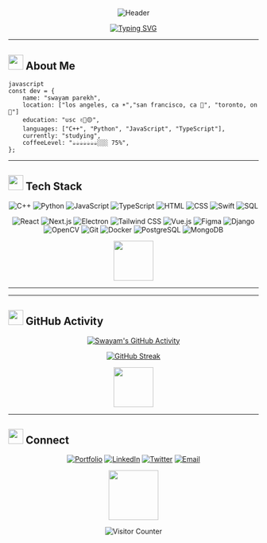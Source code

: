 # 

<div align="center">

![Header](https://drive.google.com/uc?export=view&id=1m3UNRVwrPOWkIdHK7A02xjAnGpFqc55-)

[![Typing SVG](https://readme-typing-svg.demolab.com?font=Sora&size=30&duration=2000&pause=600&color=6391C9&center=true&vCenter=true&width=600&height=50&lines=Welcome+👋;Bienvenue+👋;Bienvenido+👋;欢迎+👋;स्वागत+है+👋;أهلاً+وسهلاً+👋;Добро+пожаловать+👋;ようこそ+👋;Willkommen+👋)]()


</div>

---

## <img src="https://media.giphy.com/media/WFZvB7VIXBgiz3oDXE/giphy.gif" width="30"> About Me


```
javascript
const dev = {
    name: "swayam parekh",
    location: ["los angeles, ca ☀️","san francisco, ca 🌉", "toronto, on 🍁"]
    education: "usc ✌️🔴🟡", 
    languages: ["C++", "Python", "JavaScript", "TypeScript"],
    currently: "studying",
    coffeeLevel: "☕️☕️☕️☕️☕️☕️☕️░░░ 75%",
};
```

---

## <img src="https://media.giphy.com/media/WUlplcMpOCEmTGBtBW/giphy.gif" width="30"> Tech Stack

<div align="center">

![C++](https://img.shields.io/badge/C++-121B27?style=for-the-badge&logo=c%2B%2B&logoColor=%230AA9DC)
![Python](https://img.shields.io/badge/Python-121B27?style=for-the-badge&logo=python&logoColor=%23E079CE)
![JavaScript](https://img.shields.io/badge/JavaScript-121B27?style=for-the-badge&logo=javascript&logoColor=%23535494)
![TypeScript](https://img.shields.io/badge/TypeScript-121B27?style=for-the-badge&logo=typescript&logoColor=%230AA9DC)
![HTML](https://img.shields.io/badge/HTML-121B27?style=for-the-badge&logo=html5&logoColor=%23E079CE)
![CSS](https://img.shields.io/badge/-CSS-121B27?style=for-the-badge&logo=css3&logoColor=%23535494)
![Swift](https://img.shields.io/badge/Swift-121B27?style=for-the-badge&logo=swift&logoColor=%230AA9DC)
![SQL](https://img.shields.io/badge/SQL-121B27?style=for-the-badge&logo=mysql&logoColor=%23E079CE)

![React](https://img.shields.io/badge/React-121B27?style=for-the-badge&logo=react&logoColor=%23535494)
![Next.js](https://img.shields.io/badge/Next.js-121B27?style=for-the-badge&logo=next.js&logoColor=%230AA9DC)
![Electron](https://img.shields.io/badge/Electron-121B27?style=for-the-badge&logo=electron&logoColor=%23E079CE)
![Tailwind CSS](https://img.shields.io/badge/Tailwind_CSS-121B27?style=for-the-badge&logo=tailwind-css&logoColor=%23535494)
![Vue.js](https://img.shields.io/badge/Vue.js-121B27?style=for-the-badge&logo=vue.js&logoColor=%230AA9DC)
![Figma](https://img.shields.io/badge/Figma-121B27?style=for-the-badge&logo=figma&logoColor=%23E079CE)
![Django](https://img.shields.io/badge/Django-121B27?style=for-the-badge&logo=django&logoColor=%23535494)
![OpenCV](https://img.shields.io/badge/OpenCV-121B27?style=for-the-badge&logo=opencv&logoColor=%230AA9DC)
![Git](https://img.shields.io/badge/Git-121B27?style=for-the-badge&logo=git&logoColor=%23E079CE)
![Docker](https://img.shields.io/badge/Docker-121B27?style=for-the-badge&logo=docker&logoColor=%23535494)
![PostgreSQL](https://img.shields.io/badge/PostgreSQL-121B27?style=for-the-badge&logo=postgresql&logoColor=%230AA9DC)
![MongoDB](https://img.shields.io/badge/MongoDB-121B27?style=for-the-badge&logo=mongodb&logoColor=%23E079CE)

</div>

<div align = "center">

<img src="https://media.giphy.com/media/LmNwrBhejkK9EFP504/giphy.gif" width="80">

</div>

---



---

## <img src="https://media.giphy.com/media/LnQjpWaON8nhr21vNW/giphy.gif" width="30"> GitHub Activity

<div align="center">

[![Swayam's GitHub Activity](https://github-readme-activity-graph.vercel.app/graph?username=swyxm&theme=tokyo-night&hide_border=true&bg_color=010812&color=0AA9DC&line=AA3495&point=E079CE&area=true&area_color=010812)](https://github.com/swyxm)

[![GitHub Streak](https://streak-stats.demolab.com?user=swyxm&theme=tokyonight&background=010812&stroke=0AA9DC&ring=ff4499&fire=00ffd2&currStreakLabel=c9d1d9&sideLabels=c9d1d9&dates=c9d1d9&currStreakNum=00ffd2&border=1a1225)](https://git.io/streak-stats)


<img src="https://media.giphy.com/media/ZVik7pBtu9dNS/giphy.gif" width="80">

</div>

---

## <img src="https://media.giphy.com/media/Q7SKqn3G97xpmfSOvG/giphy.gif" width="30"> Connect

<div align="center">

[![Portfolio](https://img.shields.io/badge/Portfolio-1a1225?style=for-the-badge&logo=safari&logoColor=0AA9DC)](https://swym.dev)
[![LinkedIn](https://img.shields.io/badge/LinkedIn-1a1225?style=for-the-badge&logo=linkedin&logoColor=0AA9DC)](https://linkedin.com/in/swayamparekh)
[![Twitter](https://img.shields.io/badge/Twitter-1a1225?style=for-the-badge&logo=twitter&logoColor=E079CE)](https://x.com/swayampa)
[![Email](https://img.shields.io/badge/Email-1a1225?style=for-the-badge&logo=gmail&logoColor=E079CE)](mailto:swayampa@usc.edu)

<img src="https://media.giphy.com/media/KzJkzjggfGN5Py6nkT/giphy.gif" width="100">

![Visitor Counter](https://komarev.com/ghpvc/?username=swyxm&color=blue&style=plastic&label=Profile+Views&abbreviated=true)

</div>
